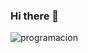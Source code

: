 ### Hi there 👋
![programacion](https://github.com/Fernanda553/fernanda553/assets/121075297/4a0c211b-3678-48e5-9034-d01220e6f7f3)

<!--
**Fernanda553/fernanda553** is a ✨ _special_ ✨ repository because its `README.md` (this file) appears on your GitHub profile.

Here are some ideas to get you started:

- 🔭 I’m currently working on ...
- 🌱 I’m currently learning ...
- 👯 I’m looking to collaborate on ...
- 🤔 I’m looking for help with ...
- 💬 Ask me about ...
- 📫 How to reach me: ...
- 😄 Pronouns: ...
- ⚡ Fun fact: ...
-->
